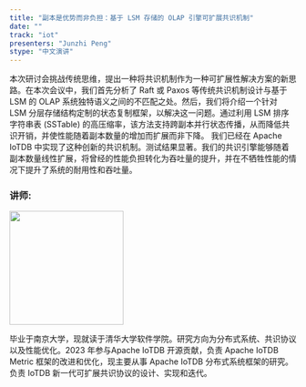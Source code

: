 ```yaml
---
title: "副本是优势而非负担：基于 LSM 存储的 OLAP 引擎可扩展共识机制"
date: ""
track: "iot"
presenters: "Junzhi Peng"
stype: "中文演讲"
--- 
```


本次研讨会挑战传统思维，提出一种将共识机制作为一种可扩展性解决方案的新思路。在本次会议中，我们首先分析了 Raft 或 Paxos 等传统共识机制设计与基于 LSM 的 OLAP 系统独特语义之间的不匹配之处。然后，我们将介绍一个针对 LSM 分层存储结构定制的状态复制框架，以解决这一问题。通过利用 LSM 排序字符串表 (SSTable) 的高压缩率，该方法支持跨副本并行状态传播，从而降低共识开销，并使性能随着副本数量的增加而扩展而非下降。
我们已经在 Apache IoTDB 中实现了这种创新的共识机制。测试结果显著。我们的共识引擎能够随着副本数量线性扩展，将曾经的性能负担转化为吞吐量的提升，并在不牺牲性能的情况下提升了系统的耐用性和吞吐量。

### 讲师:

<img src="https://sessionize.com/image/248b-400o400o1-9W64pJhLWUPNQhj7zMQ8VX.jpg" width="200" /><br/>

毕业于南京大学，现就读于清华大学软件学院。研究方向为分布式系统、共识协议以及性能优化。2023 年参与Apache IoTDB 开源贡献，负责 Apache IoTDB Metric 框架的改进和优化，现主要从事 Apache IoTDB 分布式系统框架的研究。负责 IoTDB 新一代可扩展共识协议的设计、实现和迭代。